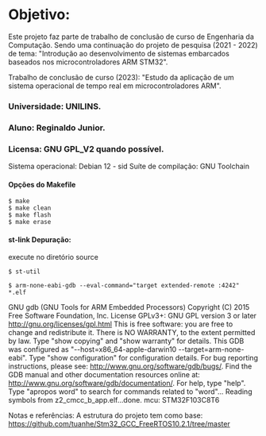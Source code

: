 # Objetivo:
Este projeto faz parte de trabalho de conclusão de curso
de Engenharia da Computação. Sendo uma continuação do
projeto de pesquisa (2021 - 2022) de tema: "Introdução
ao desenvolvimento de sistemas embarcados baseados nos
microcontroladores ARM STM32".

Trabalho de conclusão de curso (2023): "Estudo da
aplicação de um sistema operacional de tempo real em
microcontroladores ARM".

### Universidade: UNILINS.
### Aluno: Reginaldo Junior.

### Licensa: GNU GPL_V2 quando possível.

Sistema operacional: Debian 12 - sid 
Suíte de compilação: GNU Toolchain 

#### Opções do Makefile 
```
$ make
$ make clean
$ make flash
$ make erase

```

#### st-link Depuração: 
execute no diretório source
```
$ st-util

$ arm-none-eabi-gdb --eval-command="target extended-remote :4242" *.elf
```


GNU gdb (GNU Tools for ARM Embedded Processors) 
Copyright (C) 2015 Free Software Foundation, Inc.
License GPLv3+: GNU GPL version 3 or later <http://gnu.org/licenses/gpl.html>
This is free software: you are free to change and redistribute it.
There is NO WARRANTY, to the extent permitted by law.  Type "show copying"
and "show warranty" for details.
This GDB was configured as "--host=x86_64-apple-darwin10 --target=arm-none-eabi".
Type "show configuration" for configuration details.
For bug reporting instructions, please see:
<http://www.gnu.org/software/gdb/bugs/>.
Find the GDB manual and other documentation resources online at:
<http://www.gnu.org/software/gdb/documentation/>.
For help, type "help".
Type "apropos word" to search for commands related to "word"...
Reading symbols from z2_cmcc_b_app.elf...done.
mcu: STM32F103C8T6


Notas e referências:
A estrutura do projeto tem como base:
    <https://github.com/tuanhe/Stm32_GCC_FreeRTOS10.2.1/tree/master>
